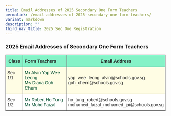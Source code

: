 ```yaml
---
title: Email Addresses of 2025 Secondary One Form Teachers
permalink: /email-addresses-of-2025-secondary-one-form-teachers/
variant: markdown
description: ""
third_nav_title: 2025 Sec One Registration
---
```

<h3>2025 Email Addresses of Secondary One Form Teachers</h3>

<style type="text/css">
.tg  {border-collapse:collapse;border-spacing:0;}
.tg td{border-color:black;border-style:solid;border-width:1px;font-family:Arial, sans-serif;font-size:14px;
  overflow:hidden;padding:10px 5px;word-break:normal;}
.tg th{border-color:black;border-style:solid;border-width:1px;font-family:Arial, sans-serif;font-size:14px;
  font-weight:normal;overflow:hidden;padding:10px 5px;word-break:normal;}
.tg .tg-h8xx{background-color:#FFFDE4;border-color:inherit;color:#004D2E;text-align:left;vertical-align:top}
.tg .tg-b1ai{background-color:#FFFDE4;border-color:inherit;color:#222;text-align:left;vertical-align:top}
.tg .tg-nnw7{background-color:#85F2C7;border-color:inherit;color:#222;font-weight:bold;text-align:left;vertical-align:middle}
.tg .tg-fpqu{background-color:#FFFDE4;border-color:inherit;color:#222;text-align:left;vertical-align:middle}
.tg .tg-lla3{background-color:#85F2C7;border-color:inherit;color:#222;font-weight:bold;text-align:center;vertical-align:middle}
.tg .tg-ats7{background-color:#FFF;border-color:inherit;color:#222;text-align:left;vertical-align:top}
.tg .tg-ioui{background-color:#FFF;border-color:inherit;color:#004D2E;text-align:left;vertical-align:top}
</style>
<table class="tg">
<thead>
  <tr>
    <th class="tg-lla3"><span style="font-weight:bold;color:#222;background-color:#85F2C7">Class</span></th>
    <th class="tg-nnw7"><span style="font-weight:bold;color:#222;background-color:#85F2C7">
			Form Teachers</span></th>
    <th class="tg-lla3" colspan="3"><span style="font-weight:bold;color:#222;background-color:#85F2C7">Email Address</span></th>
  </tr>
</thead>
<tbody>
  <tr>
    <td class="tg-b1ai">Sec 1/1<span style="color:#222;background-color:#FFFDE4"> </span></td>
    <td class="tg-h8xx"><span style="font-weight:400;color:#004D2E">Mr Alvin Yap Wee Leong <br> Ms Diana Goh Chern</span></td>
    <td class="tg-fpqu" colspan="3"><span style="color:#222;background-color:#FFFDE4">     </span>yap_wee_leong_alvin@schools.gov.sg <br>goh_chern@schools.gov.sg</td>
  </tr>
  <tr>
    <td class="tg-ats7">Sec 1/2<span style="color:#222;background-color:#FFF"> </span></td>
    <td class="tg-ioui"><span style="font-weight:400;color:#004D2E">Mr Robert Ho Tung <br> Mr Mohd Faizal </span> </td>
    <td class="tg-ats7" colspan="3">ho_tung_robert@schools.gov.sg<br>mohamed_faizal_mohamed_jai@schools.gov.sg    </td>
  </tr>

</tbody></table>